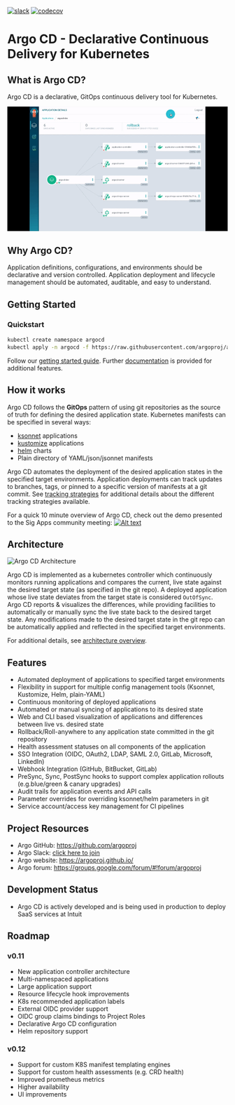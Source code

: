 [![slack](https://img.shields.io/badge/slack-argoproj-brightgreen.svg?logo=slack)](https://argoproj.github.io/community/join-slack)
[![codecov](https://codecov.io/gh/argoproj/argo-cd/branch/master/graph/badge.svg)](https://codecov.io/gh/argoproj/argo-cd)


# Argo CD - Declarative Continuous Delivery for Kubernetes

## What is Argo CD?

Argo CD is a declarative, GitOps continuous delivery tool for Kubernetes.

![Argo CD UI](docs/argocd-ui.gif)

## Why Argo CD?

Application definitions, configurations, and environments should be declarative and version controlled.
Application deployment and lifecycle management should be automated, auditable, and easy to understand.

## Getting Started

### Quickstart

```bash
kubectl create namespace argocd
kubectl apply -n argocd -f https://raw.githubusercontent.com/argoproj/argo-cd/v0.11.0-rc6/manifests/install.yaml
```

Follow our [getting started guide](docs/getting_started.md). Further [documentation](docs/)
is provided for additional features.

## How it works

Argo CD follows the **GitOps** pattern of using git repositories as the source of truth for defining
the desired application state. Kubernetes manifests can be specified in several ways:
* [ksonnet](https://ksonnet.io) applications
* [kustomize](https://kustomize.io) applications
* [helm](https://helm.sh) charts
* Plain directory of YAML/json/jsonnet manifests

Argo CD automates the deployment of the desired application states in the specified target environments.
Application deployments can track updates to branches, tags, or pinned to a specific version of
manifests at a git commit. See [tracking strategies](docs/tracking_strategies.md) for additional
details about the different tracking strategies available.

For a quick 10 minute overview of Argo CD, check out the demo presented to the Sig Apps community
meeting:
[![Alt text](https://img.youtube.com/vi/aWDIQMbp1cc/0.jpg)](https://youtu.be/aWDIQMbp1cc?t=1m4s)


## Architecture

![Argo CD Architecture](docs/argocd_architecture.png)

Argo CD is implemented as a kubernetes controller which continuously monitors running applications
and compares the current, live state against the desired target state (as specified in the git repo).
A deployed application whose live state deviates from the target state is considered `OutOfSync`.
Argo CD reports & visualizes the differences, while providing facilities to automatically or
manually sync the live state back to the desired target state. Any modifications made to the desired
target state in the git repo can be automatically applied and reflected in the specified target
environments.

For additional details, see [architecture overview](docs/architecture.md).

## Features

* Automated deployment of applications to specified target environments
* Flexibility in support for multiple config management tools (Ksonnet, Kustomize, Helm, plain-YAML)
* Continuous monitoring of deployed applications
* Automated or manual syncing of applications to its desired state
* Web and CLI based visualization of applications and differences between live vs. desired state
* Rollback/Roll-anywhere to any application state committed in the git repository
* Health assessment statuses on all components of the application
* SSO Integration (OIDC, OAuth2, LDAP, SAML 2.0, GitLab, Microsoft, LinkedIn)
* Webhook Integration (GitHub, BitBucket, GitLab)
* PreSync, Sync, PostSync hooks to support complex application rollouts (e.g.blue/green & canary upgrades)
* Audit trails for application events and API calls
* Parameter overrides for overriding ksonnet/helm parameters in git
* Service account/access key management for CI pipelines

## Project Resources
* Argo GitHub:  https://github.com/argoproj
* Argo Slack:   [click here to join](https://argoproj.github.io/community/join-slack)
* Argo website: https://argoproj.github.io/
* Argo forum:   https://groups.google.com/forum/#!forum/argoproj


## Development Status
* Argo CD is actively developed and is being used in production to deploy SaaS services at Intuit

## Roadmap
### v0.11

* New application controller architecture
* Multi-namespaced applications
* Large application support
* Resource lifecycle hook improvements
* K8s recommended application labels
* External OIDC provider support
* OIDC group claims bindings to Project Roles
* Declarative Argo CD configuration
* Helm repository support

### v0.12
* Support for custom K8S manifest templating engines
* Support for custom health assessments (e.g. CRD health)
* Improved prometheus metrics
* Higher availability
* UI improvements
